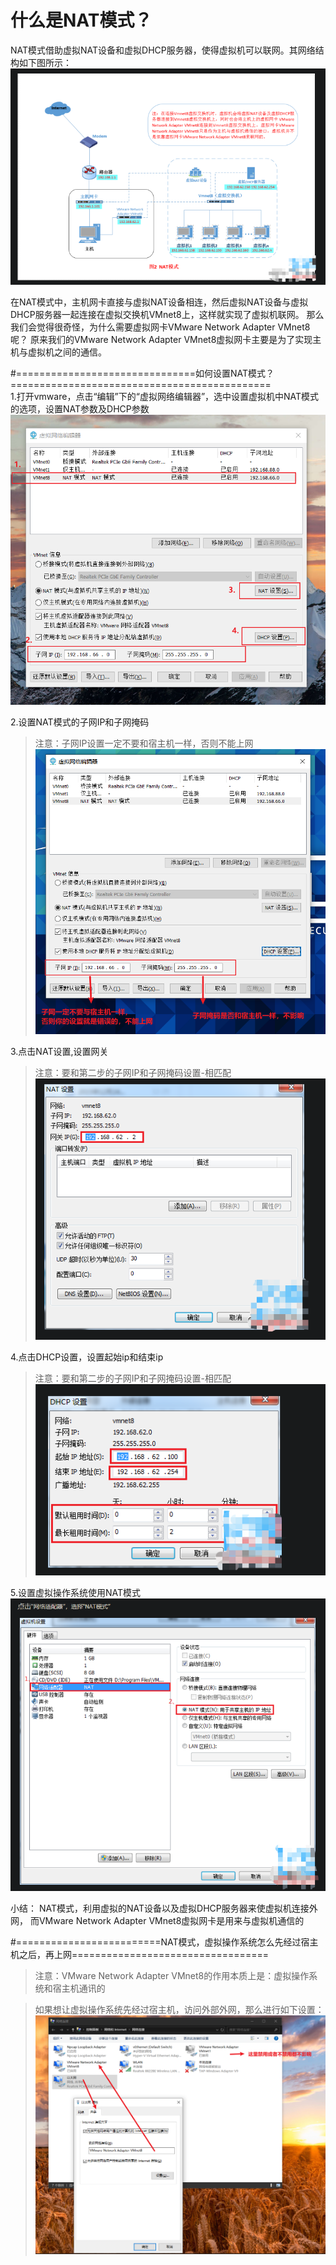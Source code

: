 # 什么是NAT模式？
NAT模式借助虚拟NAT设备和虚拟DHCP服务器，使得虚拟机可以联网。其网络结构如下图所示：
![avatar](imgs-nat/NAT模式网络结构.png)  

在NAT模式中，主机网卡直接与虚拟NAT设备相连，然后虚拟NAT设备与虚拟DHCP服务器一起连接在虚拟交换机VMnet8上，这样就实现了虚拟机联网。
那么我们会觉得很奇怪，为什么需要虚拟网卡VMware Network Adapter VMnet8呢？
原来我们的VMware Network Adapter VMnet8虚拟网卡主要是为了实现主机与虚拟机之间的通信。


#===============================如何设置NAT模式？=============================================  
1.打开vmware，点击“编辑”下的“虚拟网络编辑器”，选中设置虚拟机中NAT模式的选项，设置NAT参数及DHCP参数
![avatar](imgs-nat/设置NAT模式的四步.png)  

2.设置NAT模式的子网IP和子网掩码
> 注意：子网IP设置一定不要和宿主机一样，否则不能上网
![avatar](imgs-nat/NAT模式的子网IP和子网掩码设置.png)

3.点击NAT设置,设置网关 
> 注意：要和第二步的子网IP和子网掩码设置-相匹配
![avatar](imgs-nat/NAT设置.png)   

4.点击DHCP设置，设置起始ip和结束ip
> 注意：要和第二步的子网IP和子网掩码设置-相匹配
![avatar](imgs-nat/DHCP设置.png)  

5.设置虚拟操作系统使用NAT模式
![avatar](imgs-nat/设置虚拟操作系统的网络.png)  


小结：
NAT模式，利用虚拟的NAT设备以及虚拟DHCP服务器来使虚拟机连接外网，
而VMware Network Adapter VMnet8虚拟网卡是用来与虚拟机通信的


#=========================NAT模式，虚拟操作系统怎么先经过宿主机之后，再上网==================================
>注意：VMware Network Adapter VMnet8的作用本质上是：虚拟操作系统和宿主机通讯的

>如果想让虚拟操作系统先经过宿主机，访问外部外网，那么进行如下设置：
![avatar](imgs-nat/将宿主机的网络共享给VMnet8.png)